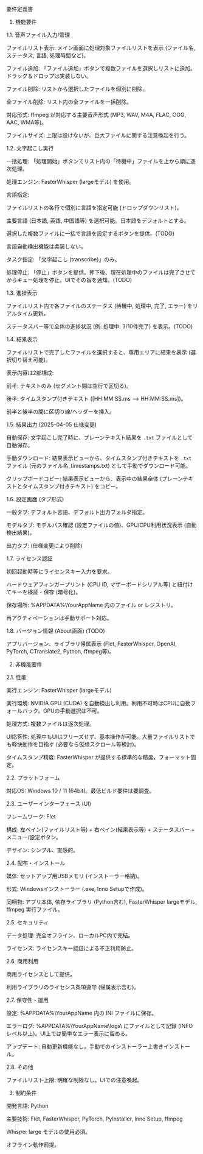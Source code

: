 要件定義書

1. 機能要件

1.1. 音声ファイル入力/管理

ファイルリスト表示: メイン画面に処理対象ファイルリストを表示 (ファイル名, ステータス, 言語, 処理時間など)。

ファイル追加: 「ファイル追加」ボタンで複数ファイルを選択しリストに追加。ドラッグ＆ドロップは実装しない。

ファイル削除: リストから選択したファイルを個別に削除。

全ファイル削除: リスト内の全ファイルを一括削除。

対応形式: ffmpeg が対応する主要音声形式 (MP3, WAV, M4A, FLAC, OGG, AAC, WMA等)。

ファイルサイズ: 上限は設けないが、巨大ファイルに関する注意喚起を行う。

1.2. 文字起こし実行

一括処理: 「処理開始」ボタンでリスト内の「待機中」ファイルを上から順に逐次処理。

処理エンジン: FasterWhisper (largeモデル) を使用。

言語指定:

ファイルリストの各行で個別に言語を指定可能 (ドロップダウンリスト)。

主要言語 (日本語, 英語, 中国語等) を選択可能。日本語をデフォルトとする。

選択した複数ファイルに一括で言語を設定するボタンを提供。(TODO)

言語自動検出機能は実装しない。

タスク指定: 「文字起こし (transcribe)」のみ。

処理停止: 「停止」ボタンを提供。押下後、現在処理中のファイルは完了させてからキュー処理を停止。UIでその旨を通知。(TODO)

1.3. 進捗表示

ファイルリスト内で各ファイルのステータス (待機中, 処理中, 完了, エラー) をリアルタイム更新。

ステータスバー等で全体の進捗状況 (例: 処理中: 3/10件完了) を表示。(TODO)

1.4. 結果表示

ファイルリストで完了したファイルを選択すると、専用エリアに結果を表示 (選択切り替え可能)。

表示内容は2部構成:

前半: テキストのみ (セグメント間は空行で区切る)。

後半: タイムスタンプ付きテキスト ([HH:MM:SS.ms --> HH:MM:SS.ms])。

前半と後半の間に区切り線/ヘッダーを挿入。

1.5. 結果出力 (2025-04-05 仕様変更)

自動保存: 文字起こし完了時に、プレーンテキスト結果を `.txt` ファイルとして自動保存。

手動ダウンロード: 結果表示ビューから、タイムスタンプ付きテキストを `.txt` ファイル (元のファイル名\_timestamps.txt) として手動でダウンロード可能。

クリップボードコピー: 結果表示ビューから、表示中の結果全体 (プレーンテキストとタイムスタンプ付きテキスト) をコピー。

1.6. 設定画面 (タブ形式)

一般タブ: デフォルト言語、デフォルト出力フォルダ指定。

モデルタブ: モデルパス確認 (設定ファイルの値)、GPU/CPU利用状況表示 (自動検出結果)。

出力タブ: (仕様変更により削除)

1.7. ライセンス認証

初回起動時等にライセンスキー入力を要求。

ハードウェアフィンガープリント (CPU ID, マザーボードシリアル等) と紐付けてキーを検証・保存 (暗号化)。

保存場所: %APPDATA%\YourAppName 内のファイル or レジストリ。

再アクティベーションは手動サポート対応。

1.8. バージョン情報 (About画面) (TODO)

アプリバージョン、ライブラリ帰属表示 (Flet, FasterWhisper, OpenAI, PyTorch, CTranslate2, Python, ffmpeg等)。

2. 非機能要件

2.1. 性能

実行エンジン: FasterWhisper (largeモデル)

実行環境: NVIDIA GPU (CUDA) を自動検出し利用。利用不可時はCPUに自動フォールバック。GPUの手動選択は不可。

処理方式: 複数ファイルは逐次処理。

UI応答性: 処理中もUIはフリーズせず、基本操作が可能。大量ファイルリストでも軽快動作を目指す (必要なら仮想スクロール等検討)。

タイムスタンプ精度: FasterWhisper が提供する標準的な精度。フォーマット固定。

2.2. プラットフォーム

対応OS: Windows 10 / 11 (64bit)。最低ビルド要件は要調査。

2.3. ユーザーインターフェース (UI)

フレームワーク: Flet

構成: 左ペイン(ファイルリスト等) + 右ペイン(結果表示等) + ステータスバー + メニュー/設定ボタン。

デザイン: シンプル、直感的。

2.4. 配布・インストール

媒体: セットアップ用USBメモリ (インストーラー格納)。

形式: Windowsインストーラー (.exe, Inno Setupで作成)。

同梱物: アプリ本体, 依存ライブラリ (Python含む), FasterWhisper largeモデル, ffmpeg 実行ファイル。

2.5. セキュリティ

データ処理: 完全オフライン、ローカルPC内で完結。

ライセンス: ライセンスキー認証による不正利用防止。

2.6. 商用利用

商用ライセンスとして提供。

利用ライブラリのライセンス条項遵守 (帰属表示含む)。

2.7. 保守性・運用

設定: %APPDATA%\YourAppName 内の INI ファイルに保存。

エラーログ: %APPDATA%\YourAppName\logs\ にファイルとして記録 (INFOレベル以上)。UI上では簡単なエラー表示に留める。

アップデート: 自動更新機能なし。手動でのインストーラー上書きインストール。

2.8. その他

ファイルリスト上限: 明確な制限なし。UIでの注意喚起。

3. 制約条件

開発言語: Python

主要技術: Flet, FasterWhisper, PyTorch, PyInstaller, Inno Setup, ffmpeg

Whisper large モデルの使用必須。

オフライン動作前提。
